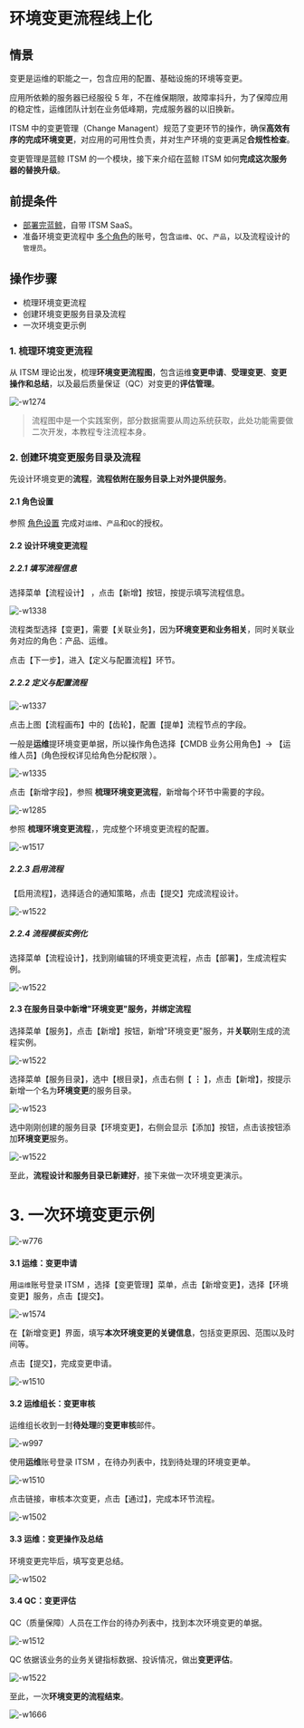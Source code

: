 # 环境变更流程线上化

## 情景

变更是运维的职能之一，包含应用的配置、基础设施的环境等变更。

应用所依赖的服务器已经服役 5 年，不在维保期限，故障率抖升，为了保障应用的稳定性，运维团队计划在业务低峰期，完成服务器的以旧换新。

ITSM 中的变更管理（Change Managent）规范了变更环节的操作，确保**高效有序的完成环境变更**，对应用的可用性负责，并对生产环境的变更满足**合规性检查**。

变更管理是蓝鲸 ITSM 的一个模块，接下来介绍在蓝鲸 ITSM 如何**完成这次服务器的替换升级**。


## 前提条件
- [部署完蓝鲸](5.1/部署维护/基础包安装/环境准备/get_ready.md)，自带 ITSM SaaS。
- 准备环境变更流程中 [多个角色](5.1/PaaS平台/产品功能/系统管理/UserManage.mdt)的账号，包含`运维`、`QC`、`产品`，以及流程设计的`管理员`。

## 操作步骤

- 梳理环境变更流程
- 创建环境变更服务目录及流程
- 一次环境变更示例

### 1. 梳理环境变更流程

从 ITSM 理论出发，梳理**环境变更流程图**，包含运维**变更申请**、**受理变更**、**变更操作和总结**，以及最后质量保证（QC）对变更的**评估管理**。

![-w1274](media/15659272273490.jpg)

> 流程图中是一个实践案例，部分数据需要从周边系统获取，此处功能需要做二次开发，本教程专注流程本身。

### 2. 创建环境变更服务目录及流程

先设计环境变更的**流程**，**流程依附在服务目录上对外提供服务**。

#### 2.1 角色设置

参照 <a href="Release_Management.md#Authorization" target="_blank">角色设置</a> 完成对`运维`、`产品`和`QC`的授权。

#### 2.2 设计环境变更流程
##### 2.2.1 填写流程信息
选择菜单【流程设计】 ，点击【新增】按钮，按提示填写流程信息。

![-w1338](media/15658666453759.jpg)

流程类型选择【变更】，需要【关联业务】，因为**环境变更和业务相关**，同时关联业务对应的角色：产品、运维。

点击【下一步】，进入【定义与配置流程】环节。

##### 2.2.2 定义与配置流程

![-w1337](media/15658667483286.jpg)

点击上图【流程画布】中的【齿轮】，配置【提单】流程节点的字段。

一般是**运维**提环境变更单据，所以操作角色选择【CMDB 业务公用角色】-> 【运维人员】(角色授权详见给角色分配权限 ）。

![-w1335](media/15658668218721.jpg)

点击【新增字段】，参照 **梳理环境变更流程**，新增每个环节中需要的字段。

![-w1285](media/15658670592201.jpg)

参照 **梳理环境变更流程**，，完成整个环境变更流程的配置。

![-w1517](media/15658682086636.jpg)

##### 2.2.3 启用流程

【启用流程】，选择适合的通知策略，点击【提交】完成流程设计。

![-w1522](media/15658682459451.jpg)

##### 2.2.4 流程模板实例化

选择菜单【流程设计】，找到刚编辑的环境变更流程，点击【部署】，生成流程实例。

![-w1522](media/15658682863006.jpg)

#### 2.3 在服务目录中新增"环境变更"服务，并绑定流程

选择菜单【服务】，点击【新增】按钮，新增"环境变更"服务，并**关联**刚生成的流程实例。

![-w1522](media/15658687042752.jpg)

选择菜单【服务目录】，选中【根目录】，点击右侧【 **⋮** 】，点击【新增】，按提示新增一个名为**环境变更**的服务目录。

![-w1523](media/15658688170167.jpg)

选中刚刚创建的服务目录【环境变更】，右侧会显示【添加】按钮，点击该按钮添加**环境变更**服务。

![-w1522](media/15658688910183.jpg)

至此，**流程设计和服务目录已新建好**，接下来做一次环境变更演示。

# 3. 一次环境变更示例
![-w776](media/15658720001516.jpg)

#### 3.1 运维：变更申请

用`运维`账号登录 ITSM ，选择【变更管理】菜单，点击【新增变更】，选择【环境变更】服务，点击【提交】。

![-w1574](media/15658690314017.jpg)


在【新增变更】界面，填写**本次环境变更的关键信息**，包括变更原因、范围以及时间等。

点击【提交】，完成变更申请。

![-w1510](media/15658696903972.jpg)


#### 3.2 运维组长：变更审核
运维组长收到一封**待处理**的**变更审核**邮件。

![-w997](media/15658700619796.jpg)

使用**运维**账号登录 ITSM ，在待办列表中，找到待处理的环境变更单。

![-w1510](media/15658697525323.jpg)

点击链接，审核本次变更，点击【通过】，完成本环节流程。

![-w1502](media/15658697806146.jpg)


#### 3.3 运维：变更操作及总结

环境变更完毕后，填写变更总结。

![-w1502](media/15658698294902.jpg)


#### 3.4 QC：变更评估

QC（质量保障）人员在工作台的待办列表中，找到本次环境变更的单据。

![-w1512](media/15658698912944.jpg)

QC 依据该业务的业务关键指标数据、投诉情况，做出**变更评估**。

![-w1522](media/15658699278776.jpg)

至此，一次**环境变更的流程结束**。

![-w1666](media/15658699768290.jpg)
